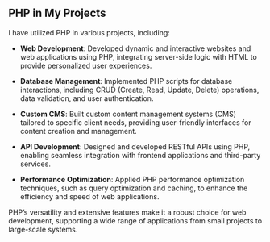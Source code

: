 ## PHP in My Projects

I have utilized PHP in various projects, including:

- **Web Development**: Developed dynamic and interactive websites and web applications using PHP, integrating server-side logic with HTML to provide personalized user experiences.

- **Database Management**: Implemented PHP scripts for database interactions, including CRUD (Create, Read, Update, Delete) operations, data validation, and user authentication.

- **Custom CMS**: Built custom content management systems (CMS) tailored to specific client needs, providing user-friendly interfaces for content creation and management.

- **API Development**: Designed and developed RESTful APIs using PHP, enabling seamless integration with frontend applications and third-party services.

- **Performance Optimization**: Applied PHP performance optimization techniques, such as query optimization and caching, to enhance the efficiency and speed of web applications.

PHP’s versatility and extensive features make it a robust choice for web development, supporting a wide range of applications from small projects to large-scale systems.